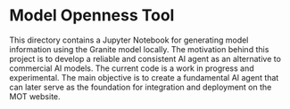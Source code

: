# Model Openness Tool

This directory contains a Jupyter Notebook for generating model information using the Granite model locally.
The motivation behind this project is to develop a reliable and consistent AI agent as an alternative to commercial AI models.
The current code is a work in progress and experimental.
The main objective is to create a fundamental AI agent that can later serve as the foundation for integration and deployment on the MOT website.